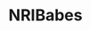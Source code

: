 ---
title: NRIBabes
crosslinks:
- livven
- RealGirls
- DESIfeet
- NotHowDrugsWork
- PhotoXXXShops
---